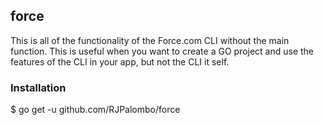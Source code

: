 ## force

This is all of the functionality of the Force.com CLI without the main function. This is useful when you want to create a GO project and use the features of the CLI in your app, but not the CLI it self.

### Installation

$ go get -u github.com/RJPalombo/force